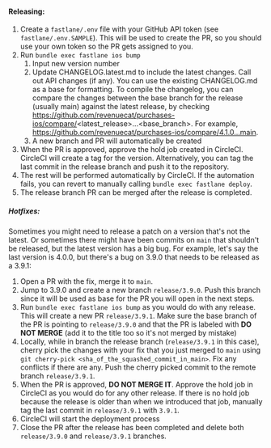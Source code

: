 #### Releasing:
1. Create a `fastlane/.env` file with your GitHub API token (see `fastlane/.env.SAMPLE`). This will be used to create the PR, so you should use your own token so the PR gets assigned to you. 
2. Run `bundle exec fastlane ios bump`
    1. Input new version number
    2. Update CHANGELOG.latest.md to include the latest changes. Call out API changes (if any). You can use the existing CHANGELOG.md as a base for formatting. To compile the changelog, you can compare the changes between the base branch for the release (usually main) against the latest release, by checking https://github.com/revenuecat/purchases-ios/compare/<latest_release>...<base_branch>. For example, https://github.com/revenuecat/purchases-ios/compare/4.1.0...main. 
    3. A new branch and PR will automatically be created
3. When the PR is approved, approve the hold job created in CircleCI. CircleCI will create a tag for the version. Alternatively, you can tag the last commit in the release branch and push it to the repository.
4. The rest will be performed automatically by CircleCI. If the automation fails, you can revert to manually calling `bundle exec fastlane deploy`.
5. The release branch PR can be merged after the release is completed.

##### Hotfixes:
Sometimes you might need to release a patch on a version that's not the latest. Or sometimes there might have been commits on `main` that shouldn't be released, but the latest version has a big bug. For example, let's say the last version is 4.0.0, but there's a bug on 3.9.0 that needs to be released as a 3.9.1:
1. Open a PR with the fix, merge it to `main`.
1. Jump to 3.9.0 and create a new branch `release/3.9.0`. Push this branch since it will be used as base for the PR you will open in the next steps.
1. Run `bundle exec fastlane ios bump` as you would do with any release. This will create a new PR `release/3.9.1`. Make sure the base branch of the PR is pointing to `release/3.9.0` and that the PR is labeled with **DO NOT MERGE** (add it to the title too so it's not merged by mistake)
1. Locally, while in branch the release branch (`release/3.9.1` in this case), cherry pick the changes with your fix that you just merged to `main` using `git cherry-pick <sha_of_the_squashed_commit_in_main>`. Fix any conflicts if there are any. Push the cherry picked commit to the remote branch `release/3.9.1`.
1. When the PR is approved, **DO NOT MERGE IT**. Approve the hold job in CircleCI as you would do for any other release. If there is no hold job because the release is older than when we introduced that job, manually tag the last commit in `release/3.9.1` with `3.9.1`.
1. CircleCI will start the deployment process
1. Close the PR after the release has been completed and delete both `release/3.9.0` and `release/3.9.1` branches.
